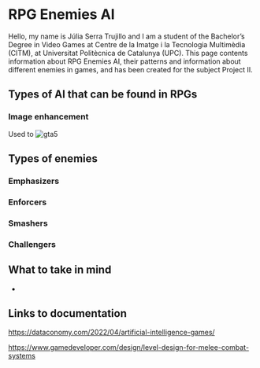# RPG Enemies AI

Hello, my name is Júlia Serra Trujillo and I am a student of the Bachelor’s Degree in Video Games at Centre de la Imatge i la Tecnologia Multimèdia (CITM), at Universitat Politècnica de Catalunya (UPC). This page contents information about RPG Enemies AI, their patterns and information about different enemies in games, and has been created for the subject Project II.

## Types of AI that can be found in RPGs
### Image enhancement
Used to
![gta5](https://user-images.githubusercontent.com/99959289/220201300-45bd16ff-e5a6-45eb-8367-3ea8f5230be1.jpg)

###

## Types of enemies
### Emphasizers


### Enforcers


### Smashers


### Challengers


## What to take in mind
- 

## Links to documentation
https://dataconomy.com/2022/04/artificial-intelligence-games/

https://www.gamedeveloper.com/design/level-design-for-melee-combat-systems

